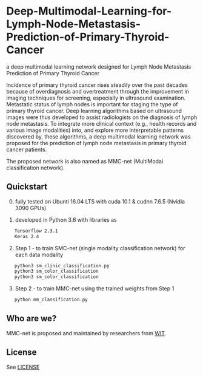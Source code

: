 [license]: https://github.com/cakuba/Deep-Multimodal-Learning-for-Lymph-Node-Metastasis-Prediction-of-Primary-Thyroid-Cancer/blob/main/LICENSE


# Deep-Multimodal-Learning-for-Lymph-Node-Metastasis-Prediction-of-Primary-Thyroid-Cancer
a deep multimodal learning network designed for Lymph Node Metastasis Prediction of Primary Thyroid Cancer

Incidence of primary thyroid cancer rises steadily over the past decades because of overdiagnosis and overtreatment through the improvement in imaging techniques for screening, especially in ultrasound examination. Metastatic status of lymph nodes is important for staging the type of primary thyroid cancer. Deep learning algorithms based on ultrasound images were thus developed to assist radiologists on the diagnosis of lymph node metastasis. To integrate more clinical context (e.g., health records and various image modalities) into, and explore more interpretable patterns discovered by, these algorithms, a deep multimodal learning network was proposed for the prediction of lymph node metastasis in primary thyroid cancer patients. 

The proposed network is also named as MMC-net (MultiModal classification network).

## Quickstart

0. fully tested on Ubunti 16.04 LTS with cuda 10.1 & cudnn 7.6.5 (Nvidia 3090 GPUs)

1. developed in Python 3.6 with libraries as
```Bash
   Tensorflow 2.3.1
   Keras 2.4
```

2. Step 1 - to train SMC-net (single modality classification network) for each data modality
```Bash
   python3 sm_clinic_classification.py
   python3 sm_color_classification
   python3 sm_color_classification
```
3. Step 2 - to train MMC-net using the trained weights from Step 1
```Bash
   python mm_classification.py 
``` 

## Who are we?

MMC-net is proposed and maintained by researchers from <a href="https://www.wit.edu.cn/" target="_blank">WIT</a>.

## License

See [LICENSE][license]
